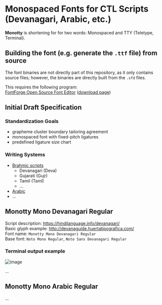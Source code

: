 # Monospaced Fonts for CTL Scripts (Devanagari, Arabic, etc.)

__Monotty__ is shortening for for two words: Monospaced and TTY (Teletype, Terminal).

## Building the font (e.g. generate the `.ttf` file) from source

The font binaries are not directly part of this repository, as it only contains source files; however, the binaries are directly built from the `.sfd` files.

This requires the following program:  
[FontForge Open Source Font Editor](https://fontforge.org/en-US/) ([download page](https://fontforge.org/en-US/downloads/))

## Initial Draft Specification

### Standardization Goals
- grapheme cluster boundary tailoring agreement
- monospaced font with fixed-pitch ligatures
- predefined ligature size chart

### Writing Systems
- [Brahmic scripts](https://en.wikipedia.org/wiki/Brahmic_scripts)
  - Devanagari	(Deva)
  - Gujarati	(Gujr)
  - Tamil	(Taml)
  - ...
- [Arabic](https://en.wikipedia.org/wiki/Arabic_script)
- ...

## Monotty Mono Devanagari Regular

Script description: https://hindilanguage.info/devanagari/  
Basic glyph example: http://devanaguide.huertatipografica.com/  
Font name:  `Monotty Mono Devanagari Regular`  
Base font:  `Noto Mono Regular`, `Noto Sans Devanagari Regular`

### Terminal output example

![image](https://dice.netxs.online/cloud/monotty/github-devanagari.png)

...

## Monotty Mono Arabic Regular

...
